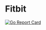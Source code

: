 # Fitbit

[![Go Report Card](https://goreportcard.com/badge/github.com/tchorzewski1991/fitbit)](https://goreportcard.com/report/github.com/tchorzewski1991/fitbit)

